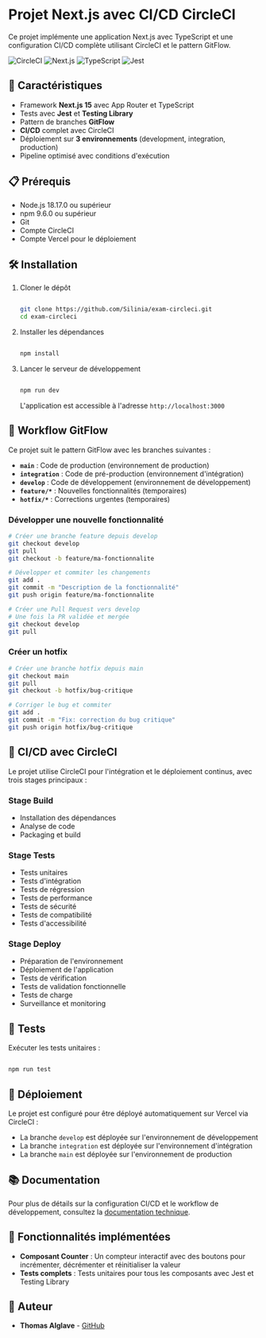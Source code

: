 # Projet Next.js avec CI/CD CircleCI

Ce projet implémente une application Next.js avec TypeScript et une configuration CI/CD complète utilisant CircleCI et le pattern GitFlow.

![CircleCI](https://img.shields.io/circleci/build/github/Silinia/exam-circleci/develop)
![Next.js](https://img.shields.io/badge/Next.js-15.2.0-blue)
![TypeScript](https://img.shields.io/badge/TypeScript-5.3.3-blue)
![Jest](https://img.shields.io/badge/Jest-29.6.0-red)

## 🚀 Caractéristiques

- Framework **Next.js 15** avec App Router et TypeScript
- Tests avec **Jest** et **Testing Library**
- Pattern de branches **GitFlow**
- **CI/CD** complet avec CircleCI
- Déploiement sur **3 environnements** (development, integration, production)
- Pipeline optimisé avec conditions d'exécution

## 📋 Prérequis

- Node.js 18.17.0 ou supérieur
- npm 9.6.0 ou supérieur
- Git
- Compte CircleCI
- Compte Vercel pour le déploiement

## 🛠️ Installation

1. Cloner le dépôt
   ```bash

   git clone https://github.com/Silinia/exam-circleci.git
   cd exam-circleci

   ```

2. Installer les dépendances
   ```bash

   npm install

   ```

3. Lancer le serveur de développement
   ```bash

   npm run dev

   ```
   L'application est accessible à l'adresse `http://localhost:3000`

## 🔄 Workflow GitFlow

Ce projet suit le pattern GitFlow avec les branches suivantes :

- **`main`** : Code de production (environnement de production)
- **`integration`** : Code de pré-production (environnement d'intégration)
- **`develop`** : Code de développement (environnement de développement)
- **`feature/*`** : Nouvelles fonctionnalités (temporaires)
- **`hotfix/*`** : Corrections urgentes (temporaires)

### Développer une nouvelle fonctionnalité

```bash
# Créer une branche feature depuis develop
git checkout develop
git pull
git checkout -b feature/ma-fonctionnalite

# Développer et commiter les changements
git add .
git commit -m "Description de la fonctionnalité"
git push origin feature/ma-fonctionnalite

# Créer une Pull Request vers develop
# Une fois la PR validée et mergée
git checkout develop
git pull

```

### Créer un hotfix

```bash
# Créer une branche hotfix depuis main
git checkout main
git pull
git checkout -b hotfix/bug-critique

# Corriger le bug et commiter
git add .
git commit -m "Fix: correction du bug critique"
git push origin hotfix/bug-critique

```

## 🔄 CI/CD avec CircleCI

Le projet utilise CircleCI pour l'intégration et le déploiement continus, avec trois stages principaux :

### Stage Build
- Installation des dépendances
- Analyse de code
- Packaging et build

### Stage Tests
- Tests unitaires
- Tests d'intégration
- Tests de régression
- Tests de performance
- Tests de sécurité
- Tests de compatibilité
- Tests d'accessibilité

### Stage Deploy
- Préparation de l'environnement
- Déploiement de l'application
- Tests de vérification
- Tests de validation fonctionnelle
- Tests de charge
- Surveillance et monitoring

## 🧪 Tests

Exécuter les tests unitaires :

```bash

npm run test

```


## 🚀 Déploiement

Le projet est configuré pour être déployé automatiquement sur Vercel via CircleCI :
- La branche `develop` est déployée sur l'environnement de développement
- La branche `integration` est déployée sur l'environnement d'intégration
- La branche `main` est déployée sur l'environnement de production

## 📚 Documentation

Pour plus de détails sur la configuration CI/CD et le workflow de développement, consultez la [documentation technique](./docs/documentation-technique.pdf).

## 🔎 Fonctionnalités implémentées

- **Composant Counter** : Un compteur interactif avec des boutons pour incrémenter, décrémenter et réinitialiser la valeur
- **Tests complets** : Tests unitaires pour tous les composants avec Jest et Testing Library

## 👥 Auteur

- **Thomas Alglave** - [GitHub](https://github.com/Silinia)

